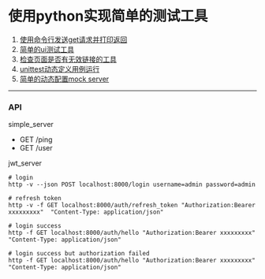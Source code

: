 # 使用python实现简单的测试工具

1. [使用命令行发送get请求并打印返回](https://github.com/easonhan007/simple_test_tools/blob/master/get.py)
2. [简单的ui测试工具](https://github.com/easonhan007/simple_test_tools/blob/master/html_assertion.py)
3. [检查页面是否有无效链接的工具](https://github.com/easonhan007/simple_test_tools/blob/master/dead_link.py)
4. [unittest动态定义用例运行](https://github.com/easonhan007/simple_test_tools/blob/master/ut.py)
4. [简单的动态配置mock server](https://github.com/easonhan007/simple_test_tools/blob/master/mock.py)


------------

### API

simple_server 

* GET /ping
* GET /user

jwt_server

```
# login
http -v --json POST localhost:8000/login username=admin password=admin

# refresh token
http -v -f GET localhost:8000/auth/refresh_token "Authorization:Bearer xxxxxxxxx"  "Content-Type: application/json"

# login success
http -f GET localhost:8000/auth/hello "Authorization:Bearer xxxxxxxxx"  "Content-Type: application/json"

# login success but authorization failed 
http -f GET localhost:8000/auth/hello "Authorization:Bearer xxxxxxxxx"  "Content-Type: application/json"
```